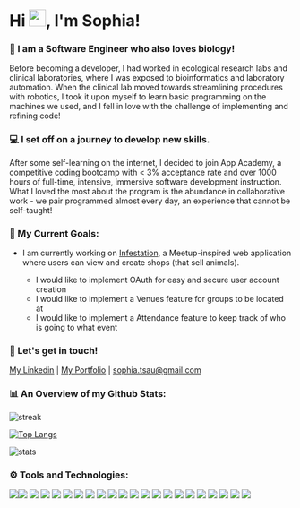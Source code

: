 <img src="https://komarev.com/ghpvc/?username=sophiatsau&style=flat-square&color=blue" alt=""/>

# Hi <img src="https://media.giphy.com/media/hvRJCLFzcasrR4ia7z/giphy.gif" width="30px"/>, I'm Sophia!

### 🌱 I am a Software Engineer who also loves biology!
Before becoming a developer, I had worked in ecological research labs and clinical laboratories, where I was exposed to bioinformatics and laboratory automation. When the clinical lab moved towards streamlining procedures with robotics, I took it upon myself to learn basic programming on the machines we used, and I fell in love with the challenge of implementing and refining code!

### 💻 I set off on a journey to develop new skills.
After some self-learning on the internet, I decided to join App Academy, a competitive coding bootcamp with < 3% acceptance rate and over 1000 hours of full-time, intensive, immersive software development instruction. What I loved the most about the program is the abundance in collaborative work - we pair programmed almost every day, an experience that cannot be self-taught!

### 🚀 My Current Goals: <br/>

 - I am currently working on <a href="https://infestation.onrender.com/">Infestation</a>, a Meetup-inspired web application where users can view and create shops (that sell animals).

   - I would like to implement OAuth for easy and secure user account creation
   - I would like to implement a Venues feature for groups to be located at
   - I would like to implement a Attendance feature to keep track of who is going to what event

### 🤝 Let's get in touch! 
<a href="https://www.linkedin.com/in/sophia-t-5a51637a/">My Linkedin</a> | <a href="https://sophiatsau.github.io/">My Portfolio</a> | <a href="mailto:sophia.tsau@gmail.com">sophia.tsau@gmail.com</a>

### 📊 An Overview of my Github Stats:
<img src="https://github-readme-streak-stats.herokuapp.com/?user=sophiatsau&" alt="streak"/>

[![Top Langs](https://github-readme-stats.vercel.app/api/top-langs/?username=sophiatsau)](https://github.com/anuraghazra/github-readme-stats)

<img src="https://github-readme-stats.vercel.app/api?username=sophiatsau&show_icons=true&locale=en" alt="stats"/>

### ⚙️ Tools and Technologies:
<img src="https://img.shields.io/badge/JavaScript-323330?style=for-the-badge&logo=javascript&logoColor=F7DF1E" /><img src="https://img.shields.io/badge/Python-FFD43B?style=for-the-badge&logo=python&logoColor=blue" />
<img src="https://img.shields.io/badge/CSS3-1572B6?style=for-the-badge&logo=css3&logoColor=white" /> <img src="https://img.shields.io/badge/HTML5-E34F26?style=for-the-badge&logo=html5&logoColor=white" />
<img src="https://img.shields.io/badge/Sqlite-003B57?style=for-the-badge&logo=sqlite&logoColor=white" /> <img src="https://img.shields.io/badge/PostgreSQL-316192?style=for-the-badge&logo=postgresql&logoColor=white" />
<img src="https://img.shields.io/badge/Docker-2CA5E0?style=for-the-badge&logo=docker&logoColor=white" /> <img src="https://img.shields.io/badge/Express%20js-000000?style=for-the-badge&logo=express&logoColor=white" />
<img src="https://img.shields.io/badge/Flask-000000?style=for-the-badge&logo=flask&logoColor=white" />
<img src="https://img.shields.io/badge/json-5E5C5C?style=for-the-badge&logo=json&logoColor=white" />
<img src="https://img.shields.io/badge/Font_Awesome-339AF0?style=for-the-badge&logo=fontawesome&logoColor=white" />
<img src="https://img.shields.io/badge/Node%20js-339933?style=for-the-badge&logo=nodedotjs&logoColor=white" />
<img src="https://img.shields.io/badge/Postman-FF6C37?style=for-the-badge&logo=Postman&logoColor=white" />
<img src="https://img.shields.io/badge/React-20232A?style=for-the-badge&logo=react&logoColor=61DAFB" />
<img src="https://img.shields.io/badge/React_Router-CA4245?style=for-the-badge&logo=react-router&logoColor=white" />
<img src="https://img.shields.io/badge/Figma-F24E1E?style=for-the-badge&logo=figma&logoColor=white" /> <img src="https://img.shields.io/badge/Redux-593D88?style=for-the-badge&logo=redux&logoColor=white" />
<img src="https://img.shields.io/badge/Sequelize-52B0E7?style=for-the-badge&logo=Sequelize&logoColor=white" />
<img src="https://img.shields.io/badge/Render-46E3B7?style=for-the-badge&logo=render&logoColor=white" />
<img src="https://img.shields.io/badge/Netlify-00C7B7?style=for-the-badge&logo=netlify&logoColor=white" />
<img src="https://img.shields.io/badge/Ubuntu-E95420?style=for-the-badge&logo=ubuntu&logoColor=white" />
<img src="https://img.shields.io/badge/VSCode-0078D4?style=for-the-badge&logo=visual%20studio%20code&logoColor=white" />
